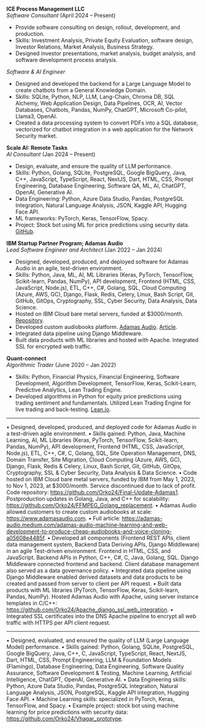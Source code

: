 **ICE Process Management LLC**  
*Software Consultant* (April 2024 – Present)  
- Provide software consulting on design, rollout, development, and production.  
- Skills: Investment Analysis, Private Equity Evaluation, software design, Investor Relations, Market Analysis, Business Strategy.  
- Designed investor presentations, market analysis, budget analysis, and software development process analysis.

*Software & AI Engineer*  
- Designed and developed the backend for a Large Language Model to create chatbots from a General Knowledge Domain.  
- Skills: SQLite, Python, NLP, LLM, Lang-Chain, Chroma DB, SQL Alchemy, Web Application Design, Data Pipelines, OCR, AI, Vector Databases, Chatbots, Pandas, NumPy, ChatGPT, Microsoft Co-pilot, Llama3, OpenAI.  
- Created a data processing system to convert PDFs into a SQL database, vectorized for chatbot integration in a web application for the Network Security market.

**Scale AI: Remote Tasks**  
*AI Consultant* (Jan 2024 – Present)  
- Design, evaluate, and ensure the quality of LLM performance.  
- Skills: Python, Golang, SQLite, PostgreSQL, Google BigQuery, Java, C++, JavaScript, TypeScript, React, NextJS, Dart, HTML, CSS, Prompt Engineering, Database Engineering, Software QA, ML, AI, ChatGPT, OpenAI, Generative AI.  
- Data Engineering: Python, Azure Data Studio, Pandas, PostgreSQL Integration, Natural Language Analysis, JSON, Kaggle API, Hugging Face API.  
- ML frameworks: PyTorch, Keras, TensorFlow, Spacy.  
- Project: Stock bot using ML for price predictions using security data. [GitHub](https://github.com/Orko24/Vhagar_prototype).

**IBM Startup Partner Program; Adamas Audio**  
*Lead Software Engineer and Architect* (Jan 2022 – Jan 2024)  
- Designed, developed, produced, and deployed software for Adamas Audio in an agile, test-driven environment.  
- Skills: Python, Java, ML, AI, ML Libraries (Keras, PyTorch, TensorFlow, Scikit-learn, Pandas, NumPy), API development, Frontend (HTML, CSS, JavaScript, Node.js), ETL, C++, C#, Golang, SQL, Cloud Computing (Azure, AWS, GC), Django, Flask, Redis, Celery, Linux, Bash Script, Git, GitHub, GitOps, Cryptography, SSL, Cyber Security, Data Analysis, Data Science.  
- Hosted on IBM Cloud bare metal servers, funded at $3000/month. [Repository](https://github.com/Orko24/Final-Update-Adamas1).  
- Developed custom audiobooks platform. [Adamas Audio](https://www.adamasaudio.com). [Article](https://adamas-audio.medium.com/adamas-audio-machine-learning-and-web-development-to-produce-cheap-audiobooks-and-voice-cloning-a05608e4485f).  
- Integrated data pipeline using Django Middleware.  
- Built data products with ML libraries and hosted with Apache. Integrated SSL for encrypted web traffic.

**Quant-connect**  
*Algorithmic Trader* (June 2020 – Jan 2022)  
- Skills: Python, Financial Physics, Financial Engineering, Software Development, Algorithm Development, TensorFlow, Keras, Scikit-Learn, Predictive Analytics, Lean Trading Engine.  
- Developed algorithms in Python for equity price predictions using trading sentiment and fundamentals. Utilized Lean Trading Engine for live trading and back-testing. [Lean.io](https://www.lean.io/#topic100.html).

------------------------------------------------------------------------------------------------------------------------


• Designed, developed, produced, and deployed code for Adamas Audio in a test-driven agile environment. 
• Skills gained: Python, Java, Machine Learning, AI, ML Libraries (Keras, PyTorch, TensorFlow, Scikit-learn, Pandas, NumPy), API development, Frontend (HTML, CSS, JavaScript, Node.js), ETL, C++, C#, C, Golang, SQL, Site Operation Management, DNS, Domain Transfer, Site Migration, Cloud Computing (Azure, AWS, GC), Django, Flask, Redis & Celery, Linux, Bash Script, Git, GitHub, GitOps, Cryptography, SSL & Cyber Security, Data Analysis & Data Science.
• Code hosted on IBM Cloud bare metal servers, funded by IBM from May 1, 2023, to Nov 1, 2023, at $3000/month. Service discontinued due to lack of profit. Code repository: https://github.com/Orko24/Final-Update-Adamas1. Postproduction updates in Golang, Java, and C++ for scalability: https://github.com/Orko24/FFMPEG_Golang_replacement.
• Adamas Audio allowed customers to create custom audiobooks at scale: https://www.adamasaudio.com.
• Full article: https://adamas-audio.medium.com/adamas-audio-machine-learning-and-web-development-to-produce-cheap-audiobooks-and-voice-cloning-a05608e4485f.
• Developed all components (Frontend REST APIs, client data management system, Backend Data Deriving APIs, Django Middleware) in an agile Test-driven environment. Frontend in HTML, CSS, and JavaScript. Backend APIs in Python, C++, C#, C, Java, Golang, SQL. Django Middleware connected frontend and backend. Client database management also served as a data governance policy.
• Integrated data pipeline using Django Middleware enabled derived datasets and data products to be created and passed from server to client per API request.
• Built data products with ML libraries (PyTorch, TensorFlow, Keras, Scikit-learn, Pandas, NumPy). Hosted Adamas Audio with Apache, using server instance templates in C/C++: https://github.com/Orko24/Apache_django_ssl_web_integration.
• Integrated SSL certificates into the DNS Apache pipeline to encrypt all web traffic with HTTPS per API client request.

------------------------------------------------------------------------------------------------------------------------


• Designed, evaluated, and ensured the quality of LLM (Large Language Model) performance.
• Skills gained: Python, Golang, SQLite, PostgreSQL, Google BigQuery, Java, C++, C, JavaScript, TypeScript, React, NextJS, Dart, HTML, CSS, Prompt Engineering, LLM & Foundation Models (Flamingo), Database Engineering, Data Engineering, Software Quality Assurance, Software Development & Testing, Machine Learning, Artificial Intelligence, ChatGPT, OpenAI, Generative AI.
• Data Engineering skills: Python, Azure Data Studio, Pandas, PostgreSQL Integration, Natural Language Analysis, JSON, PostgreSQL, Kaggle API integration, Hugging Face API.
• Machine Learning skills: specialized in PyTorch, Keras, TensorFlow, and Spacy.
• Example project: stock bot using machine learning for price predictions with security data: https://github.com/Orko24/Vhagar_prototype.
